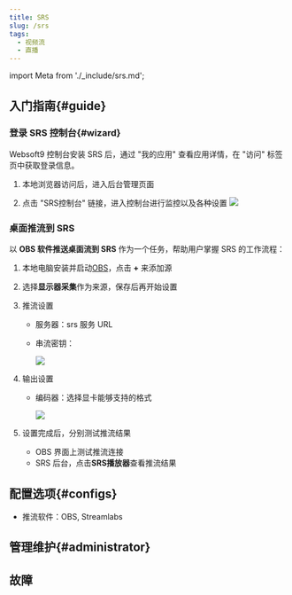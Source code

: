 ```yaml
---
title: SRS
slug: /srs
tags:
  - 视频流
  - 直播
---
```


import Meta from './_include/srs.md';

<Meta name="meta" />

## 入门指南{#guide}

### 登录 SRS 控制台{#wizard}

Websoft9 控制台安装 SRS 后，通过 "我的应用" 查看应用详情，在 "访问" 标签页中获取登录信息。  

1. 本地浏览器访问后，进入后台管理页面

2. 点击 "SRS控制台" 链接，进入控制台进行监控以及各种设置
   ![](./assets/srs-backend-websoft9.png)

### 桌面推流到 SRS

以 **OBS 软件推送桌面流到 SRS** 作为一个任务，帮助用户掌握 SRS 的工作流程：

1. 本地电脑安装并启动[OBS](https://obsproject.com/download)，点击 **+** 来添加源

2. 选择**显示器采集**作为来源，保存后再开始设置

3. 推流设置
   - 服务器：srs 服务 URL
   - 串流密钥：

     ![](./assets/srs-set1-websoft9.png)

4. 输出设置

   - 编码器：选择显卡能够支持的格式

     ![](./assets/srs-set2-websoft9.png)

5. 设置完成后，分别测试推流结果

   - OBS 界面上测试推流连接
   - SRS 后台，点击**SRS播放器**查看推流结果


## 配置选项{#configs}

- 推流软件：OBS, Streamlabs

## 管理维护{#administrator}

## 故障
